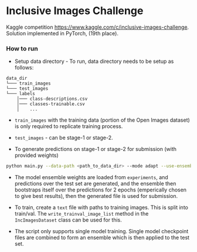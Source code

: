 # Inclusive Images Challenge

Kaggle competition https://www.kaggle.com/c/inclusive-images-challenge. Solution implemented in PyTorch, (19th place).


### How to run

* Setup data directory - To run, data directory needs to be setup as follows:

```
data_dir
└─── train_images
└─── test_images
└─── labels
    │─── class-descriptions.csv
    │─── classes-trainable.csv
    │    ...
```

* `train_images` with the training data (portion of the Open Images dataset)
is only required to replicate training process.

* `test_images` - can be stage-1 or stage-2.

* To generate predictions on stage-1 or stage-2 for submission (with provided weights)


```bash
python main.py --data-path <path_to_data_dir> --mode adapt --use-ensemble true --n-models 5
```

* The model ensemble weights are loaded from `experiments`, and predictions over the test
set are generated, and the ensemble then bootstraps itself over the predictions for 2 epochs
(emperically chosen to give best results), then the generated file is used for submission.

* To train, create a `text` file with paths to training images. This is split into train/val.
The `write_trainval_image_list` method in the `IncImagesDataset` class can be used for this.

* The script only supports single model training. Single model checkpoint files are combined to
form an ensemble which is then applied to the test set.
